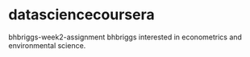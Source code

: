 # datasciencecoursera
bhbriggs-week2-assignment
bhbriggs interested in econometrics and environmental science.
